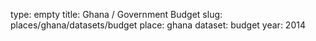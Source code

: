 type: empty
title: Ghana / Government Budget
slug: places/ghana/datasets/budget
place: ghana
dataset: budget
year: 2014
